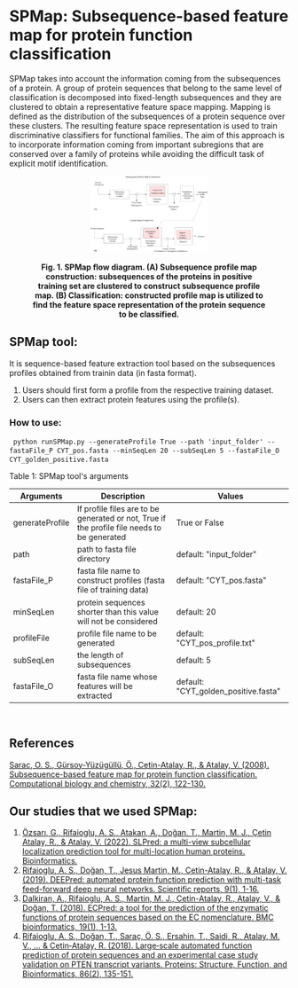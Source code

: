 # SPMap: Subsequence-based feature map for protein function classification
SPMap takes into account the information coming from the subsequences of a protein. A group of protein sequences that belong to the same level of classification is decomposed into fixed-length subsequences and they are clustered to obtain a representative feature space mapping. Mapping is defined as the distribution of the subsequences of a protein sequence over these clusters. The resulting feature space representation is used to train discriminative classifiers for functional families. The aim of this approach is to incorporate information coming from important subregions that are conserved over a family of proteins while avoiding the difficult task of explicit motif identification. 

<figure>
<p align = "center">
 <img src="images/spmap.jpg" alt="SPMap" style="width:50%">
</p>
<figcaption align = "center"><b>Fig. 1. SPMap flow diagram. (A) Subsequence profile map construction: subsequences of the proteins in positive training set are clustered to construct subsequence profile map. (B) Classification: constructed profile map is utilized to find the feature space representation of the protein sequence to be classified.</b></figcaption>
</figure>


## SPMap tool:
It is sequence-based feature extraction tool based on the subsequences profiles obtained from trainin data (in fasta format).

1. Users should first form a profile from the respective training dataset.
2. Users can then extract protein features using the profile(s).

### How to use:
```
 python runSPMap.py --generateProfile True --path 'input_folder' --fastaFile_P CYT_pos.fasta --minSeqLen 20 --subSeqLen 5 --fastaFile_O CYT_golden_positive.fasta
```
Table 1: SPMap tool's arguments

| Arguments                               | Description                                                                                 | Values
-----------------------------------------|---------------------------------------------------------------------------------------------|---------------------
 generateProfile                    | If profile files are to be generated or not, True if the profile file needs to be generated |True or False
 path                  | path to fasta file directory                                                                | default: "input_folder"
fastaFile_P | fasta file name to construct profiles (fasta file of training data)                         | default: "CYT_pos.fasta"
minSeqLen      | protein sequences shorter than this value will not be considered                            | default: 20
profileFile |profile file name to be generated |default: "CYT_pos_profile.txt"
subSeqLen | the length of subsequences | default: 5
fastaFile_O | fasta file name whose features will be extracted | default: "CYT_golden_positive.fasta"
<br/>


## References
[Sarac, O. S., Gürsoy-Yüzügüllü, Ö., Cetin-Atalay, R., & Atalay, V. (2008). Subsequence-based feature map for protein function classification. Computational biology and chemistry, 32(2), 122-130.](https://www.sciencedirect.com/science/article/pii/S1476927107001491?via%3Dihub)

## Our studies that we used SPMap:
1. [Özsarı, G., Rifaioglu, A. S., Atakan, A., Doğan, T., Martin, M. J., Çetin Atalay, R., & Atalay, V. (2022). SLPred: a multi-view subcellular localization prediction tool for multi-location human proteins. Bioinformatics.](https://academic.oup.com/bioinformatics/advance-article/doi/10.1093/bioinformatics/btac458/6633921)
2. [Rifaioglu, A. S., Doğan, T., Jesus Martin, M., Cetin-Atalay, R., & Atalay, V. (2019). DEEPred: automated protein function prediction with multi-task feed-forward deep neural networks. Scientific reports, 9(1), 1-16.](https://www.nature.com/articles/s41598-019-43708-3)
3. [Dalkiran, A., Rifaioglu, A. S., Martin, M. J., Cetin-Atalay, R., Atalay, V., & Doğan, T. (2018). ECPred: a tool for the prediction of the enzymatic functions of protein sequences based on the EC nomenclature. BMC bioinformatics, 19(1), 1-13.](https://bmcbioinformatics.biomedcentral.com/articles/10.1186/s12859-018-2368-y)
4. [Rifaioglu, A. S., Doğan, T., Saraç, Ö. S., Ersahin, T., Saidi, R., Atalay, M. V., ... & Cetin‐Atalay, R. (2018). Large‐scale automated function prediction of protein sequences and an experimental case study validation on PTEN transcript variants. Proteins: Structure, Function, and Bioinformatics, 86(2), 135-151.](https://onlinelibrary.wiley.com/doi/full/10.1002/prot.25416)
